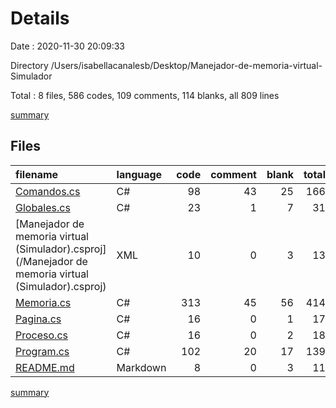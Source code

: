 # Details

Date : 2020-11-30 20:09:33

Directory /Users/isabellacanalesb/Desktop/Manejador-de-memoria-virtual-Simulador

Total : 8 files,  586 codes, 109 comments, 114 blanks, all 809 lines

[summary](results.md)

## Files
| filename | language | code | comment | blank | total |
| :--- | :--- | ---: | ---: | ---: | ---: |
| [Comandos.cs](/Comandos.cs) | C# | 98 | 43 | 25 | 166 |
| [Globales.cs](/Globales.cs) | C# | 23 | 1 | 7 | 31 |
| [Manejador de memoria virtual (Simulador).csproj](/Manejador de memoria virtual (Simulador).csproj) | XML | 10 | 0 | 3 | 13 |
| [Memoria.cs](/Memoria.cs) | C# | 313 | 45 | 56 | 414 |
| [Pagina.cs](/Pagina.cs) | C# | 16 | 0 | 1 | 17 |
| [Proceso.cs](/Proceso.cs) | C# | 16 | 0 | 2 | 18 |
| [Program.cs](/Program.cs) | C# | 102 | 20 | 17 | 139 |
| [README.md](/README.md) | Markdown | 8 | 0 | 3 | 11 |

[summary](results.md)